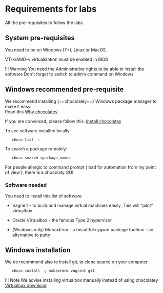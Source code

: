 # Requirements for labs

All the pre-requisites to follow the labs

## System pre-requisites
You need to be on Windows (7+), Linux or MacOS.

VT-x/AMD-v virtualization must be enabled in BIOS

!!! Warning
    You need the Administrative rights to be able to install the software
    Don't forget to switch to admin command on Windows

## Windows recommended pre-requisite
We recommend installing {==chocolatey==} Windows package manager to make it easy. \
Read this [Why chocolatey](https://docs.chocolatey.org/en-us/why)

If you are convinced, please follow this: [Install chocolatey]( https://chocolatey.org/courses/installation/installing?method=installing-chocolatey#cmd )

To see software installed locally:
```bash
   choco list -l
```   

To search a package remotely:
```bash
   choco search <package_name>
```

For people allergic to command prompt ( bad for automation from my point of view ), there is a chocolaty GUI.

### Software needed 

You need to install this list of software

* Vagrant - to build and manage virtual machines easily. This will "pilot" virtualbox. 
  
* Oracle Virtualbox - the famous Type 2 hypervisor

* (Windows only) Mobaxterm - a beautiful cygwin package toolbox - an alternative to putty

## Windows installation
We do recommend also to install git, to clone source on your computer.

```bash
   choco install -y mobaxterm vagrant git
```

!!! Note
    We advise installing virtualbox manually instead of using chocolatey
    [Virtualbox download](https://www.virtualbox.org/wiki/Downloads)
